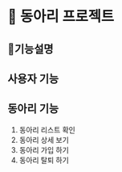 # 🌈 동아리 프로젝트

## **🧾기능설명**

## 사용자 기능

## 동아리 기능
1. 동아리 리스트 확인
2. 동아리 상세 보기
3. 동아리 가입 하기
4. 동아리 탈퇴 하기
